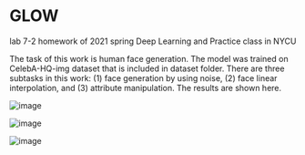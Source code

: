# GLOW
lab 7-2 homework of 2021 spring Deep Learning and Practice class in NYCU

The task of this work is human face generation. The model was trained on CelebA-HQ-img dataset that is included in dataset folder. There are three subtasks in this work: (1) face generation by using noise, (2) face linear interpolation, and (3) attribute manipulation. The results are shown here.

![image](https://user-images.githubusercontent.com/69135204/124871625-d5fcde80-dff6-11eb-95f6-862c8b115267.png)

![image](https://user-images.githubusercontent.com/69135204/124871689-e9a84500-dff6-11eb-96dc-d385abd5f40e.png)

![image](https://user-images.githubusercontent.com/69135204/124871774-09d80400-dff7-11eb-8222-540e3939d3be.png)
